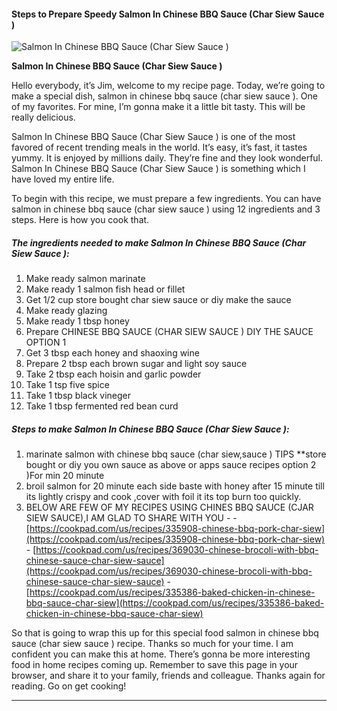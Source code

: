             

#### Steps to Prepare Speedy Salmon In Chinese BBQ Sauce (Char Siew Sauce )

![Salmon In Chinese BBQ Sauce (Char Siew Sauce )](https://img-global.cpcdn.com/recipes/47862795/751x532cq70/salmon-in-chinese-bbq-sauce-char-siew-sauce-recipe-main-photo.jpg)

**Salmon In Chinese BBQ Sauce (Char Siew Sauce )**

Hello everybody, it’s Jim, welcome to my recipe page. Today, we’re going to make a special dish, salmon in chinese bbq sauce (char siew sauce ). One of my favorites. For mine, I’m gonna make it a little bit tasty. This will be really delicious.

Salmon In Chinese BBQ Sauce (Char Siew Sauce ) is one of the most favored of recent trending meals in the world. It’s easy, it’s fast, it tastes yummy. It is enjoyed by millions daily. They’re fine and they look wonderful. Salmon In Chinese BBQ Sauce (Char Siew Sauce ) is something which I have loved my entire life.

To begin with this recipe, we must prepare a few ingredients. You can have salmon in chinese bbq sauce (char siew sauce ) using 12 ingredients and 3 steps. Here is how you cook that.

##### The ingredients needed to make Salmon In Chinese BBQ Sauce (Char Siew Sauce ):

1.  Make ready salmon marinate
2.  Make ready 1 salmon fish head or fillet
3.  Get 1/2 cup store bought char siew sauce or diy make the sauce
4.  Make ready glazing
5.  Make ready 1 tbsp honey
6.  Prepare CHINESE BBQ SAUCE (CHAR SIEW SAUCE ) DIY THE SAUCE OPTION 1
7.  Get 3 tbsp each honey and shaoxing wine
8.  Prepare 2 tbsp each brown sugar and light soy sauce
9.  Take 2 tbsp each hoisin and garlic powder
10.  Take 1 tsp five spice
11.  Take 1 tbsp black vineger
12.  Take 1 tbsp fermented red bean curd

##### Steps to make Salmon In Chinese BBQ Sauce (Char Siew Sauce ):

1.  marinate salmon with chinese bbq sauce (char siew,sauce ) TIPS \*\*store bought or diy you own sauce as above or apps sauce recipes option 2 )For min 20 minute
2.  broil salmon for 20 minute each side baste with honey after 15 minute till its lightly crispy and cook ,cover with foil it its top burn too quickly.
3.  BELOW ARE FEW OF MY RECIPES USING CHINES BBQ SAUCE (CJAR SIEW SAUCE),I AM GLAD TO SHARE WITH YOU - - [https://cookpad.com/us/recipes/335908-chinese-bbq-pork-char-siew](https://cookpad.com/us/recipes/335908-chinese-bbq-pork-char-siew) - [https://cookpad.com/us/recipes/369030-chinese-brocoli-with-bbq-chinese-sauce-char-siew-sauce](https://cookpad.com/us/recipes/369030-chinese-brocoli-with-bbq-chinese-sauce-char-siew-sauce) - [https://cookpad.com/us/recipes/335386-baked-chicken-in-chinese-bbq-sauce-char-siew](https://cookpad.com/us/recipes/335386-baked-chicken-in-chinese-bbq-sauce-char-siew)

So that is going to wrap this up for this special food salmon in chinese bbq sauce (char siew sauce ) recipe. Thanks so much for your time. I am confident you can make this at home. There’s gonna be more interesting food in home recipes coming up. Remember to save this page in your browser, and share it to your family, friends and colleague. Thanks again for reading. Go on get cooking!

* * *